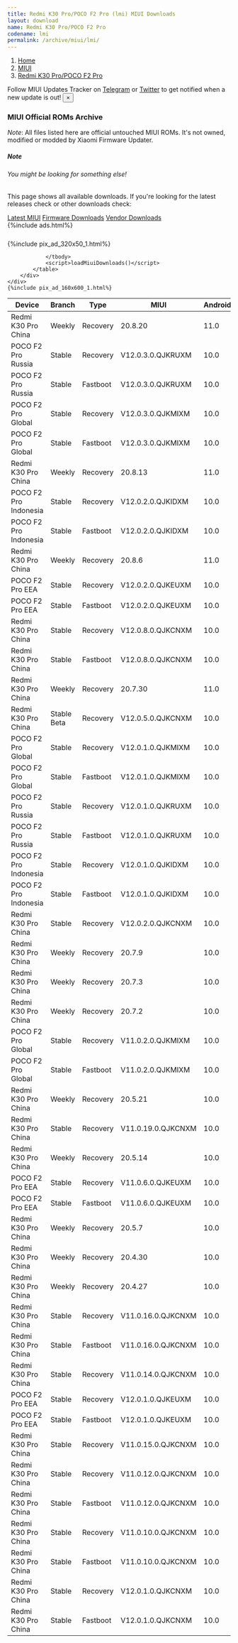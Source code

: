 ```yaml
---
title: Redmi K30 Pro/POCO F2 Pro (lmi) MIUI Downloads
layout: download
name: Redmi K30 Pro/POCO F2 Pro
codename: lmi
permalink: /archive/miui/lmi/
---
```

<nav aria-label="breadcrumb">
    <ol class="breadcrumb">
        <li class="breadcrumb-item"><a href="/">Home</a></li>
        <li class="breadcrumb-item"><a href="/miui/">MIUI</a></li>
        <li class="breadcrumb-item active" aria-current="page"><a href="/miui/lmi/">Redmi K30 Pro/POCO F2 Pro</a></li>
    </ol>
</nav>
<div class="alert alert-primary alert-dismissible fade show" role="alert">
    Follow MIUI Updates Tracker on <a href="https://t.me/MIUIUpdatesTracker" class="alert-link">Telegram</a>
     or <a href="https://twitter.com/MiFwUpdater" class="alert-link">Twitter</a> to get notified when a new update is out!
    <button type="button" class="close" data-dismiss="alert" aria-label="Close">
        <span aria-hidden="true">&times;</span>
    </button>
</div>

### MIUI Official ROMs Archive
*Note*: All files listed here are official untouched MIUI ROMs. It's not owned, modified or modded by Xiaomi Firmware Updater.
<div class="card">
  <div class="card-body">
    <h5 class="card-title">Note</h5>
    <h6 class="card-subtitle mb-2 text-muted">You might be looking for something else!</h6>
    <p class="card-text">This page shows all available downloads.
     If you're looking for the latest releases check or other downloads check:</p>
    <a href="/miui/lmi/" class="card-link">Latest MIUI</a>
    <a href="/firmware/lmi/" class="card-link">Firmware Downloads</a>
    <a href="/vendor/lmi/" class="card-link">Vendor Downloads</a>
  </div>
</div>
{%include ads.html%}
<div class="row justify-content-center">
    <div class="col-10">
        <div class="table-responsive-md" style="margin-top: 25px;">
            {%include pix_ad_320x50_1.html%}
            <table id="miui" class="display dt-responsive nowrap compact table table-striped table-hover table-sm">
                <thead class="thead-dark">
                    <tr>
                        <th data-ref="device">Device</th>
                        <th data-ref="branch">Branch</th>
                        <th data-ref="type">Type</th>
                        <th data-ref="miui">MIUI</th>
                        <th data-ref="android">Android</th>
                        <th data-ref="size">Size</th>
                        <th data-ref="size">Date</th>
                        <th data-ref="link">Link</th>
                    </tr>
                </thead>
                <tbody>
                <tr><td>Redmi K30 Pro China</td><td>Weekly</td><td>Recovery</td><td>20.8.20</td><td>11.0</td><td>3.5 GB</td><td>2020-08-20</td><td><a href="/miui/lmi/weekly/20.8.20/">Download</a></td></tr>
<tr><td>POCO F2 Pro Russia</td><td>Stable</td><td>Recovery</td><td>V12.0.3.0.QJKRUXM</td><td>10.0</td><td>3.0 GB</td><td>2020-08-17</td><td><a href="/miui/lmi/stable/V12.0.3.0.QJKRUXM/">Download</a></td></tr>
<tr><td>POCO F2 Pro Russia</td><td>Stable</td><td>Fastboot</td><td>V12.0.3.0.QJKRUXM</td><td>10.0</td><td>4.6 GB</td><td>2020-08-08</td><td><a href="/miui/lmi/stable/V12.0.3.0.QJKRUXM/">Download</a></td></tr>
<tr><td>POCO F2 Pro Global</td><td>Stable</td><td>Recovery</td><td>V12.0.3.0.QJKMIXM</td><td>10.0</td><td>2.9 GB</td><td>2020-08-17</td><td><a href="/miui/lmi/stable/V12.0.3.0.QJKMIXM/">Download</a></td></tr>
<tr><td>POCO F2 Pro Global</td><td>Stable</td><td>Fastboot</td><td>V12.0.3.0.QJKMIXM</td><td>10.0</td><td>4.6 GB</td><td>2020-08-08</td><td><a href="/miui/lmi/stable/V12.0.3.0.QJKMIXM/">Download</a></td></tr>
<tr><td>Redmi K30 Pro China</td><td>Weekly</td><td>Recovery</td><td>20.8.13</td><td>11.0</td><td>3.5 GB</td><td>2020-08-13</td><td><a href="/miui/lmi/weekly/20.8.13/">Download</a></td></tr>
<tr><td>POCO F2 Pro Indonesia</td><td>Stable</td><td>Recovery</td><td>V12.0.2.0.QJKIDXM</td><td>10.0</td><td>3.0 GB</td><td>2020-08-06</td><td><a href="/miui/lmi/stable/V12.0.2.0.QJKIDXM/">Download</a></td></tr>
<tr><td>POCO F2 Pro Indonesia</td><td>Stable</td><td>Fastboot</td><td>V12.0.2.0.QJKIDXM</td><td>10.0</td><td>4.7 GB</td><td>2020-07-30</td><td><a href="/miui/lmi/stable/V12.0.2.0.QJKIDXM/">Download</a></td></tr>
<tr><td>Redmi K30 Pro China</td><td>Weekly</td><td>Recovery</td><td>20.8.6</td><td>11.0</td><td>3.5 GB</td><td>2020-08-06</td><td><a href="/miui/lmi/weekly/20.8.6/">Download</a></td></tr>
<tr><td>POCO F2 Pro EEA</td><td>Stable</td><td>Recovery</td><td>V12.0.2.0.QJKEUXM</td><td>10.0</td><td>3.0 GB</td><td>2020-08-06</td><td><a href="/miui/lmi/stable/V12.0.2.0.QJKEUXM/">Download</a></td></tr>
<tr><td>POCO F2 Pro EEA</td><td>Stable</td><td>Fastboot</td><td>V12.0.2.0.QJKEUXM</td><td>10.0</td><td>4.7 GB</td><td>2020-07-30</td><td><a href="/miui/lmi/stable/V12.0.2.0.QJKEUXM/">Download</a></td></tr>
<tr><td>Redmi K30 Pro China</td><td>Stable</td><td>Recovery</td><td>V12.0.8.0.QJKCNXM</td><td>10.0</td><td>3.3 GB</td><td>2020-08-06</td><td><a href="/miui/lmi/stable/V12.0.8.0.QJKCNXM/">Download</a></td></tr>
<tr><td>Redmi K30 Pro China</td><td>Stable</td><td>Fastboot</td><td>V12.0.8.0.QJKCNXM</td><td>10.0</td><td>4.4 GB</td><td>2020-08-04</td><td><a href="/miui/lmi/stable/V12.0.8.0.QJKCNXM/">Download</a></td></tr>
<tr><td>Redmi K30 Pro China</td><td>Weekly</td><td>Recovery</td><td>20.7.30</td><td>11.0</td><td>3.5 GB</td><td>2020-07-30</td><td><a href="/miui/lmi/weekly/20.7.30/">Download</a></td></tr>
<tr><td>Redmi K30 Pro China</td><td>Stable Beta</td><td>Recovery</td><td>V12.0.5.0.QJKCNXM</td><td>10.0</td><td>3.4 GB</td><td>2020-07-30</td><td><a href="/miui/lmi/stable beta/V12.0.5.0.QJKCNXM/">Download</a></td></tr>
<tr><td>POCO F2 Pro Global</td><td>Stable</td><td>Recovery</td><td>V12.0.1.0.QJKMIXM</td><td>10.0</td><td>2.9 GB</td><td>2020-07-24</td><td><a href="/miui/lmi/stable/V12.0.1.0.QJKMIXM/">Download</a></td></tr>
<tr><td>POCO F2 Pro Global</td><td>Stable</td><td>Fastboot</td><td>V12.0.1.0.QJKMIXM</td><td>10.0</td><td>4.6 GB</td><td>2020-07-18</td><td><a href="/miui/lmi/stable/V12.0.1.0.QJKMIXM/">Download</a></td></tr>
<tr><td>POCO F2 Pro Russia</td><td>Stable</td><td>Recovery</td><td>V12.0.1.0.QJKRUXM</td><td>10.0</td><td>2.9 GB</td><td>2020-07-24</td><td><a href="/miui/lmi/stable/V12.0.1.0.QJKRUXM/">Download</a></td></tr>
<tr><td>POCO F2 Pro Russia</td><td>Stable</td><td>Fastboot</td><td>V12.0.1.0.QJKRUXM</td><td>10.0</td><td>4.7 GB</td><td>2020-07-19</td><td><a href="/miui/lmi/stable/V12.0.1.0.QJKRUXM/">Download</a></td></tr>
<tr><td>POCO F2 Pro Indonesia</td><td>Stable</td><td>Recovery</td><td>V12.0.1.0.QJKIDXM</td><td>10.0</td><td>3.0 GB</td><td>2020-07-20</td><td><a href="/miui/lmi/stable/V12.0.1.0.QJKIDXM/">Download</a></td></tr>
<tr><td>POCO F2 Pro Indonesia</td><td>Stable</td><td>Fastboot</td><td>V12.0.1.0.QJKIDXM</td><td>10.0</td><td>4.7 GB</td><td>2020-07-09</td><td><a href="/miui/lmi/stable/V12.0.1.0.QJKIDXM/">Download</a></td></tr>
<tr><td>Redmi K30 Pro China</td><td>Stable</td><td>Recovery</td><td>V12.0.2.0.QJKCNXM</td><td>10.0</td><td>3.3 GB</td><td>2020-07-09</td><td><a href="/miui/lmi/stable/V12.0.2.0.QJKCNXM/">Download</a></td></tr>
<tr><td>Redmi K30 Pro China</td><td>Weekly</td><td>Recovery</td><td>20.7.9</td><td>10.0</td><td>3.6 GB</td><td>2020-07-09</td><td><a href="/miui/lmi/weekly/20.7.9/">Download</a></td></tr>
<tr><td>Redmi K30 Pro China</td><td>Weekly</td><td>Recovery</td><td>20.7.3</td><td>10.0</td><td>3.6 GB</td><td>2020-07-04</td><td><a href="/miui/lmi/weekly/20.7.3/">Download</a></td></tr>
<tr><td>Redmi K30 Pro China</td><td>Weekly</td><td>Recovery</td><td>20.7.2</td><td>10.0</td><td>3.6 GB</td><td>2020-07-02</td><td><a href="/miui/lmi/weekly/20.7.2/">Download</a></td></tr>
<tr><td>POCO F2 Pro Global</td><td>Stable</td><td>Recovery</td><td>V11.0.2.0.QJKMIXM</td><td>10.0</td><td>2.7 GB</td><td>2020-05-28</td><td><a href="/miui/lmi/stable/V11.0.2.0.QJKMIXM/">Download</a></td></tr>
<tr><td>POCO F2 Pro Global</td><td>Stable</td><td>Fastboot</td><td>V11.0.2.0.QJKMIXM</td><td>10.0</td><td>4.4 GB</td><td>2020-05-09</td><td><a href="/miui/lmi/stable/V11.0.2.0.QJKMIXM/">Download</a></td></tr>
<tr><td>Redmi K30 Pro China</td><td>Weekly</td><td>Recovery</td><td>20.5.21</td><td>10.0</td><td>3.4 GB</td><td>2020-05-21</td><td><a href="/miui/lmi/weekly/20.5.21/">Download</a></td></tr>
<tr><td>Redmi K30 Pro China</td><td>Stable</td><td>Recovery</td><td>V11.0.19.0.QJKCNXM</td><td>10.0</td><td>3.2 GB</td><td>2020-05-20</td><td><a href="/miui/lmi/stable/V11.0.19.0.QJKCNXM/">Download</a></td></tr>
<tr><td>Redmi K30 Pro China</td><td>Weekly</td><td>Recovery</td><td>20.5.14</td><td>10.0</td><td>3.2 GB</td><td>2020-05-14</td><td><a href="/miui/lmi/weekly/20.5.14/">Download</a></td></tr>
<tr><td>POCO F2 Pro EEA</td><td>Stable</td><td>Recovery</td><td>V11.0.6.0.QJKEUXM</td><td>10.0</td><td>2.8 GB</td><td>2020-05-09</td><td><a href="/miui/lmi/stable/V11.0.6.0.QJKEUXM/">Download</a></td></tr>
<tr><td>POCO F2 Pro EEA</td><td>Stable</td><td>Fastboot</td><td>V11.0.6.0.QJKEUXM</td><td>10.0</td><td>4.4 GB</td><td>2020-04-30</td><td><a href="/miui/lmi/stable/V11.0.6.0.QJKEUXM/">Download</a></td></tr>
<tr><td>Redmi K30 Pro China</td><td>Weekly</td><td>Recovery</td><td>20.5.7</td><td>10.0</td><td>3.1 GB</td><td>2020-05-07</td><td><a href="/miui/lmi/weekly/20.5.7/">Download</a></td></tr>
<tr><td>Redmi K30 Pro China</td><td>Weekly</td><td>Recovery</td><td>20.4.30</td><td>10.0</td><td>3.1 GB</td><td>2020-04-30</td><td><a href="/miui/lmi/weekly/20.4.30/">Download</a></td></tr>
<tr><td>Redmi K30 Pro China</td><td>Weekly</td><td>Recovery</td><td>20.4.27</td><td>10.0</td><td>3.1 GB</td><td>2020-04-27</td><td><a href="/miui/lmi/weekly/20.4.27/">Download</a></td></tr>
<tr><td>Redmi K30 Pro China</td><td>Stable</td><td>Recovery</td><td>V11.0.16.0.QJKCNXM</td><td>10.0</td><td>3.1 GB</td><td>2020-04-24</td><td><a href="/miui/lmi/stable/V11.0.16.0.QJKCNXM/">Download</a></td></tr>
<tr><td>Redmi K30 Pro China</td><td>Stable</td><td>Fastboot</td><td>V11.0.16.0.QJKCNXM</td><td>10.0</td><td>4.2 GB</td><td>2020-04-20</td><td><a href="/miui/lmi/stable/V11.0.16.0.QJKCNXM/">Download</a></td></tr>
<tr><td>Redmi K30 Pro China</td><td>Stable</td><td>Recovery</td><td>V11.0.14.0.QJKCNXM</td><td>10.0</td><td>3.1 GB</td><td>2020-04-08</td><td><a href="/miui/lmi/stable/V11.0.14.0.QJKCNXM/">Download</a></td></tr>
<tr><td>POCO F2 Pro EEA</td><td>Stable</td><td>Recovery</td><td>V12.0.1.0.QJKEUXM</td><td>10.0</td><td>3.0 GB</td><td>2020-07-14</td><td><a href="/miui/lmi/stable/V12.0.1.0.QJKEUXM/">Download</a></td></tr>
<tr><td>POCO F2 Pro EEA</td><td>Stable</td><td>Fastboot</td><td>V12.0.1.0.QJKEUXM</td><td>10.0</td><td>4.7 GB</td><td>2020-07-09</td><td><a href="/miui/lmi/stable/V12.0.1.0.QJKEUXM/">Download</a></td></tr>
<tr><td>Redmi K30 Pro China</td><td>Stable</td><td>Recovery</td><td>V11.0.15.0.QJKCNXM</td><td>10.0</td><td>3.1 GB</td><td>2020-04-16</td><td><a href="/miui/lmi/stable/V11.0.15.0.QJKCNXM/">Download</a></td></tr>
<tr><td>Redmi K30 Pro China</td><td>Stable</td><td>Recovery</td><td>V11.0.12.0.QJKCNXM</td><td>10.0</td><td>3.1 GB</td><td>2020-03-30</td><td><a href="/miui/lmi/stable/V11.0.12.0.QJKCNXM/">Download</a></td></tr>
<tr><td>Redmi K30 Pro China</td><td>Stable</td><td>Fastboot</td><td>V11.0.12.0.QJKCNXM</td><td>10.0</td><td>4.2 GB</td><td>2020-03-27</td><td><a href="/miui/lmi/stable/V11.0.12.0.QJKCNXM/">Download</a></td></tr>
<tr><td>Redmi K30 Pro China</td><td>Stable</td><td>Recovery</td><td>V11.0.10.0.QJKCNXM</td><td>10.0</td><td>3.1 GB</td><td>2020-03-27</td><td><a href="/miui/lmi/stable/V11.0.10.0.QJKCNXM/">Download</a></td></tr>
<tr><td>Redmi K30 Pro China</td><td>Stable</td><td>Fastboot</td><td>V11.0.10.0.QJKCNXM</td><td>10.0</td><td>4.2 GB</td><td>2020-03-24</td><td><a href="/miui/lmi/stable/V11.0.10.0.QJKCNXM/">Download</a></td></tr>
<tr><td>Redmi K30 Pro China</td><td>Stable</td><td>Recovery</td><td>V12.0.1.0.QJKCNXM</td><td>10.0</td><td>3.5 GB</td><td>2020-06-17</td><td><a href="/miui/lmi/stable/V12.0.1.0.QJKCNXM/">Download</a></td></tr>
<tr><td>Redmi K30 Pro China</td><td>Stable</td><td>Fastboot</td><td>V12.0.1.0.QJKCNXM</td><td>10.0</td><td>4.5 GB</td><td>2020-06-10</td><td><a href="/miui/lmi/stable/V12.0.1.0.QJKCNXM/">Download</a></td></tr>

                </tbody>
                <script>loadMiuiDownloads()</script>
            </table>
        </div>
    </div>
    {%include pix_ad_160x600_1.html%}
</div>
